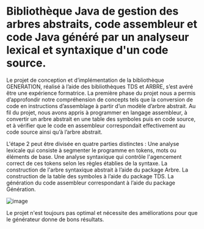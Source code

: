 # Bibliothèque Java de gestion des arbres abstraits, code assembleur et code Java généré par un analyseur lexical et syntaxique d'un code source.

Le projet de conception et d’implémentation de la bibliothèque GENERATION, réalisé à l’aide des bibliothèques TDS et ARBRE, s’est avéré être une expérience formatrice. La première phase du projet nous a permis d’approfondir notre compréhension de concepts tels que la conversion de code en instructions d’assemblage à partir d’un modèle d’arbre abstrait. Au fil du projet, nous avons appris à programmer en langage assembleur, à convertir un arbre abstrait en une table des symboles puis en code source, et à vérifier que le code en assembleur correspondait effectivement au code source ainsi qu’à l’arbre abstrait.

L'étape 2 peut être divisée en quatre parties distinctes :
Une analyse lexicale qui consiste à segmenter le programme en tokens, mots ou éléments de base.
Une analyse syntaxique qui contrôle l'agencement correct de ces tokens selon les règles établies de la syntaxe.
La construction de l'arbre syntaxique abstrait à l’aide du package Arbre.
La construction de la table des symboles à l’aide du package TDS.
La génération du code assembleur correspondant à l’aide du package Génération.



![image](https://github.com/sana-rekbi/Generateur/assets/138128268/34828ea4-44aa-4f66-897f-c2ea9c43ac67)

Le projet n'est toujours pas optimal et nécessite des améliorations pour que le générateur donne de bons résultats.
